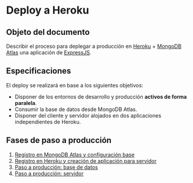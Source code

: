 # Deploy a Heroku

## Objeto del documento

Describir el proceso para deplegar a producción en [Heroku](https://www.heroku.com/) + [MongoDB Atlas](https://www.mongodb.com/cloud/atlas) una aplicación de [ExpressJS](https://expressjs.com/).

## Especificaciones

El deploy se realizará en base a los siguientes objetivos:

- Disponer de los entornos de desarrollo y producción **activos de forma paralela**.
- Consumir la base de datos desde MongoDB Atlas.
- Disponer del cliente y servidor alojados en dos aplicaciones independientes de Heroku.


## Fases de paso a producción

1. [Registro en MongoDB Atlas y configuración base](https://github.com/german-alvarez-dev/deploy-react-express-app/blob/main/stage1.md)
2. [Registro en Heroku y creación de aplicación para servidor](https://github.com/german-alvarez-dev/deploy-react-express-app/blob/main/stage2.md)
3. [Paso a producción: base de datos](https://github.com/german-alvarez-dev/deploy-react-express-app/blob/main/stage3.md)
4. [Paso a producción: servidor](https://github.com/german-alvarez-dev/deploy-react-express-app/blob/main/stage4.md)
